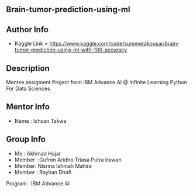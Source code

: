 ## Brain-tumor-prediction-using-ml

## Author Info

- Kaggle Link = https://www.kaggle.com/code/summerakousar/brain-tumor-prediction-using-ml-with-100-accuracy

## Description

Mentee assigment Project from IBM Advance AI @ Infinite Learning Python For Data Sciences

## Mentor Info
- Name : Ichsan Takwa

## Group Info

- Me : Akhmad Hajar
- Member : Gufron Aridho Triasa Putra Irawan 
- Member: Nisrina Ishmah Mahira
- Member : Rayhan Dhafi

Program : IBM Advance AI
